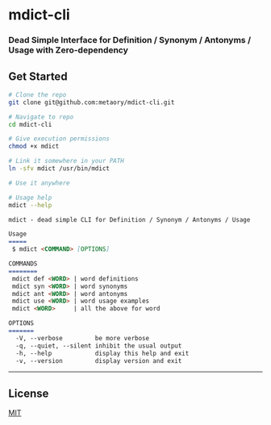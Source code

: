 # mdict-cli

### Dead Simple Interface for Definition / Synonym / Antonyms / Usage with Zero-dependency

Get Started
-----------

```bash
# Clone the repo
git clone git@github.com:metaory/mdict-cli.git

# Navigate to repo
cd mdict-cli

# Give execution permissions
chmod +x mdict

# Link it somewhere in your PATH
ln -sfv mdict /usr/bin/mdict

# Use it anywhere

# Usage help
mdict --help
```
```md
mdict - dead simple CLI for Definition / Synonym / Antonyms / Usage

Usage
=====
 $ mdict <COMMAND> [OPTIONS]

COMMANDS
========
 mdict def <WORD> | word definitions
 mdict syn <WORD> | word synonyms
 mdict ant <WORD> | word antonyms
 mdict use <WORD> | word usage examples
 mdict <WORD>     | all the above for word

OPTIONS
=======
  -V, --verbose         be more verbose
  -q, --quiet, --silent inhibit the usual output
  -h, --help            display this help and exit
  -v, --version         display version and exit
```

---

## License

[MIT](LICENSE)
